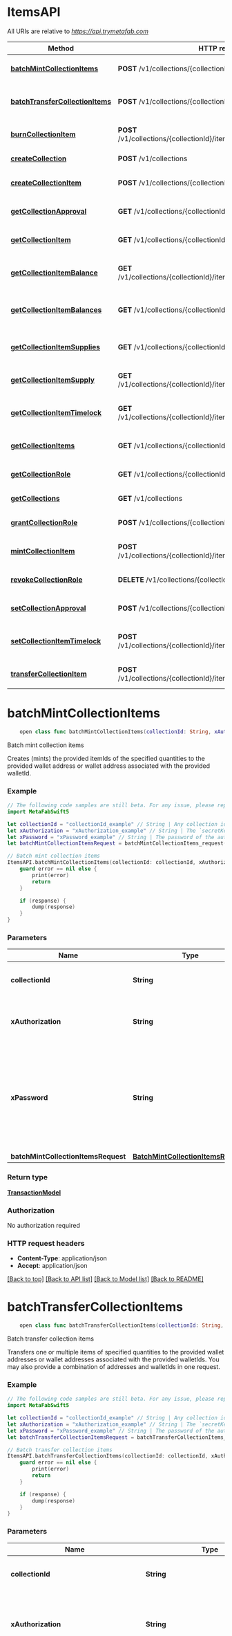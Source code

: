# ItemsAPI

All URIs are relative to *https://api.trymetafab.com*

Method | HTTP request | Description
------------- | ------------- | -------------
[**batchMintCollectionItems**](ItemsAPI.md#batchmintcollectionitems) | **POST** /v1/collections/{collectionId}/batchMints | Batch mint collection items
[**batchTransferCollectionItems**](ItemsAPI.md#batchtransfercollectionitems) | **POST** /v1/collections/{collectionId}/batchTransfers | Batch transfer collection items
[**burnCollectionItem**](ItemsAPI.md#burncollectionitem) | **POST** /v1/collections/{collectionId}/items/{collectionItemId}/burns | Burn collection item
[**createCollection**](ItemsAPI.md#createcollection) | **POST** /v1/collections | Create collection
[**createCollectionItem**](ItemsAPI.md#createcollectionitem) | **POST** /v1/collections/{collectionId}/items | Create collection item
[**getCollectionApproval**](ItemsAPI.md#getcollectionapproval) | **GET** /v1/collections/{collectionId}/approvals | Get collection approval
[**getCollectionItem**](ItemsAPI.md#getcollectionitem) | **GET** /v1/collections/{collectionId}/items/{collectionItemId} | Get collection item
[**getCollectionItemBalance**](ItemsAPI.md#getcollectionitembalance) | **GET** /v1/collections/{collectionId}/items/{collectionItemId}/balances | Get collection item balance
[**getCollectionItemBalances**](ItemsAPI.md#getcollectionitembalances) | **GET** /v1/collections/{collectionId}/balances | Get collection item balances
[**getCollectionItemSupplies**](ItemsAPI.md#getcollectionitemsupplies) | **GET** /v1/collections/{collectionId}/supplies | Get collection item supplies
[**getCollectionItemSupply**](ItemsAPI.md#getcollectionitemsupply) | **GET** /v1/collections/{collectionId}/items/{collectionItemId}/supplies | Get collection item supply
[**getCollectionItemTimelock**](ItemsAPI.md#getcollectionitemtimelock) | **GET** /v1/collections/{collectionId}/items/{collectionItemId}/timelocks | Get collection item timelock
[**getCollectionItems**](ItemsAPI.md#getcollectionitems) | **GET** /v1/collections/{collectionId}/items | Get collection items
[**getCollectionRole**](ItemsAPI.md#getcollectionrole) | **GET** /v1/collections/{collectionId}/roles | Get collection role
[**getCollections**](ItemsAPI.md#getcollections) | **GET** /v1/collections | Get collections
[**grantCollectionRole**](ItemsAPI.md#grantcollectionrole) | **POST** /v1/collections/{collectionId}/roles | Grant collection role
[**mintCollectionItem**](ItemsAPI.md#mintcollectionitem) | **POST** /v1/collections/{collectionId}/items/{collectionItemId}/mints | Mint collection item
[**revokeCollectionRole**](ItemsAPI.md#revokecollectionrole) | **DELETE** /v1/collections/{collectionId}/roles | Revoke collection role
[**setCollectionApproval**](ItemsAPI.md#setcollectionapproval) | **POST** /v1/collections/{collectionId}/approvals | Set collection approval
[**setCollectionItemTimelock**](ItemsAPI.md#setcollectionitemtimelock) | **POST** /v1/collections/{collectionId}/items/{collectionItemId}/timelocks | Set collection item timelock
[**transferCollectionItem**](ItemsAPI.md#transfercollectionitem) | **POST** /v1/collections/{collectionId}/items/{collectionItemId}/transfers | Transfer collection item


# **batchMintCollectionItems**
```swift
    open class func batchMintCollectionItems(collectionId: String, xAuthorization: String, xPassword: String, batchMintCollectionItemsRequest: BatchMintCollectionItemsRequest, completion: @escaping (_ data: TransactionModel?, _ error: Error?) -> Void)
```

Batch mint collection items

Creates (mints) the provided itemIds of the specified quantities to the provided wallet address or wallet address associated with the provided walletId.

### Example
```swift
// The following code samples are still beta. For any issue, please report via http://github.com/OpenAPITools/openapi-generator/issues/new
import MetaFabSwift5

let collectionId = "collectionId_example" // String | Any collection id within the MetaFab ecosystem.
let xAuthorization = "xAuthorization_example" // String | The `secretKey` of the authenticating game.
let xPassword = "xPassword_example" // String | The password of the authenticating game. Required to decrypt and perform blockchain transactions with the game primary wallet.
let batchMintCollectionItemsRequest = batchMintCollectionItems_request(address: "address_example", itemIds: [123], quantities: [123], walletId: "walletId_example") // BatchMintCollectionItemsRequest | 

// Batch mint collection items
ItemsAPI.batchMintCollectionItems(collectionId: collectionId, xAuthorization: xAuthorization, xPassword: xPassword, batchMintCollectionItemsRequest: batchMintCollectionItemsRequest) { (response, error) in
    guard error == nil else {
        print(error)
        return
    }

    if (response) {
        dump(response)
    }
}
```

### Parameters

Name | Type | Description  | Notes
------------- | ------------- | ------------- | -------------
 **collectionId** | **String** | Any collection id within the MetaFab ecosystem. | 
 **xAuthorization** | **String** | The &#x60;secretKey&#x60; of the authenticating game. | 
 **xPassword** | **String** | The password of the authenticating game. Required to decrypt and perform blockchain transactions with the game primary wallet. | 
 **batchMintCollectionItemsRequest** | [**BatchMintCollectionItemsRequest**](BatchMintCollectionItemsRequest.md) |  | 

### Return type

[**TransactionModel**](TransactionModel.md)

### Authorization

No authorization required

### HTTP request headers

 - **Content-Type**: application/json
 - **Accept**: application/json

[[Back to top]](#) [[Back to API list]](../README.md#documentation-for-api-endpoints) [[Back to Model list]](../README.md#documentation-for-models) [[Back to README]](../README.md)

# **batchTransferCollectionItems**
```swift
    open class func batchTransferCollectionItems(collectionId: String, xAuthorization: String, xPassword: String, batchTransferCollectionItemsRequest: BatchTransferCollectionItemsRequest, completion: @escaping (_ data: TransactionModel?, _ error: Error?) -> Void)
```

Batch transfer collection items

Transfers one or multiple items of specified quantities to the provided wallet addresses or wallet addresses associated with the provided walletIds. You may also provide a combination of addresses and walletIds in one request.

### Example
```swift
// The following code samples are still beta. For any issue, please report via http://github.com/OpenAPITools/openapi-generator/issues/new
import MetaFabSwift5

let collectionId = "collectionId_example" // String | Any collection id within the MetaFab ecosystem.
let xAuthorization = "xAuthorization_example" // String | The `secretKey` of a specific game or the `accessToken` of a specific player.
let xPassword = "xPassword_example" // String | The password of the authenticating game or player. Required to decrypt and perform blockchain transactions with the game or player primary wallet.
let batchTransferCollectionItemsRequest = batchTransferCollectionItems_request(addresses: ["addresses_example"], walletIds: ["walletIds_example"], itemIds: [123], quantities: [123]) // BatchTransferCollectionItemsRequest | 

// Batch transfer collection items
ItemsAPI.batchTransferCollectionItems(collectionId: collectionId, xAuthorization: xAuthorization, xPassword: xPassword, batchTransferCollectionItemsRequest: batchTransferCollectionItemsRequest) { (response, error) in
    guard error == nil else {
        print(error)
        return
    }

    if (response) {
        dump(response)
    }
}
```

### Parameters

Name | Type | Description  | Notes
------------- | ------------- | ------------- | -------------
 **collectionId** | **String** | Any collection id within the MetaFab ecosystem. | 
 **xAuthorization** | **String** | The &#x60;secretKey&#x60; of a specific game or the &#x60;accessToken&#x60; of a specific player. | 
 **xPassword** | **String** | The password of the authenticating game or player. Required to decrypt and perform blockchain transactions with the game or player primary wallet. | 
 **batchTransferCollectionItemsRequest** | [**BatchTransferCollectionItemsRequest**](BatchTransferCollectionItemsRequest.md) |  | 

### Return type

[**TransactionModel**](TransactionModel.md)

### Authorization

No authorization required

### HTTP request headers

 - **Content-Type**: application/json
 - **Accept**: application/json

[[Back to top]](#) [[Back to API list]](../README.md#documentation-for-api-endpoints) [[Back to Model list]](../README.md#documentation-for-models) [[Back to README]](../README.md)

# **burnCollectionItem**
```swift
    open class func burnCollectionItem(collectionId: String, collectionItemId: Double, xAuthorization: String, xPassword: String, burnCollectionItemRequest: BurnCollectionItemRequest, completion: @escaping (_ data: TransactionModel?, _ error: Error?) -> Void)
```

Burn collection item

Removes (burns) the provided quantity of the collectionItemId from the authenticating game or players wallet. The quantity is permanently removed from the circulating supply of the item.

### Example
```swift
// The following code samples are still beta. For any issue, please report via http://github.com/OpenAPITools/openapi-generator/issues/new
import MetaFabSwift5

let collectionId = "collectionId_example" // String | Any collection id within the MetaFab ecosystem.
let collectionItemId = 987 // Double | Any item id for the collection. Zero, or a positive integer.
let xAuthorization = "xAuthorization_example" // String | The `secretKey` of a specific game or the `accessToken` of a specific player.
let xPassword = "xPassword_example" // String | The password of the authenticating game or player. Required to decrypt and perform blockchain transactions with the game or player primary wallet.
let burnCollectionItemRequest = burnCollectionItem_request(quantity: 123) // BurnCollectionItemRequest | 

// Burn collection item
ItemsAPI.burnCollectionItem(collectionId: collectionId, collectionItemId: collectionItemId, xAuthorization: xAuthorization, xPassword: xPassword, burnCollectionItemRequest: burnCollectionItemRequest) { (response, error) in
    guard error == nil else {
        print(error)
        return
    }

    if (response) {
        dump(response)
    }
}
```

### Parameters

Name | Type | Description  | Notes
------------- | ------------- | ------------- | -------------
 **collectionId** | **String** | Any collection id within the MetaFab ecosystem. | 
 **collectionItemId** | **Double** | Any item id for the collection. Zero, or a positive integer. | 
 **xAuthorization** | **String** | The &#x60;secretKey&#x60; of a specific game or the &#x60;accessToken&#x60; of a specific player. | 
 **xPassword** | **String** | The password of the authenticating game or player. Required to decrypt and perform blockchain transactions with the game or player primary wallet. | 
 **burnCollectionItemRequest** | [**BurnCollectionItemRequest**](BurnCollectionItemRequest.md) |  | 

### Return type

[**TransactionModel**](TransactionModel.md)

### Authorization

No authorization required

### HTTP request headers

 - **Content-Type**: application/json
 - **Accept**: application/json

[[Back to top]](#) [[Back to API list]](../README.md#documentation-for-api-endpoints) [[Back to Model list]](../README.md#documentation-for-models) [[Back to README]](../README.md)

# **createCollection**
```swift
    open class func createCollection(xAuthorization: String, xPassword: String, createCollectionRequest: CreateCollectionRequest, completion: @escaping (_ data: CreateCollection200Response?, _ error: Error?) -> Void)
```

Create collection

Creates a new game item collection and deploys an extended functionality ERC1155 contract on behalf of the authenticating game's primary wallet. The deployed ERC1155 contract is preconfigured to fully support creating unique item types, item transfer timelocks, custom metadata per item, gasless transactions from player managed wallets, and much more.

### Example
```swift
// The following code samples are still beta. For any issue, please report via http://github.com/OpenAPITools/openapi-generator/issues/new
import MetaFabSwift5

let xAuthorization = "xAuthorization_example" // String | The `secretKey` of the authenticating game.
let xPassword = "xPassword_example" // String | The password of the authenticating game. Required to decrypt and perform blockchain transactions with the game primary wallet.
let createCollectionRequest = createCollection_request(chain: "chain_example") // CreateCollectionRequest | 

// Create collection
ItemsAPI.createCollection(xAuthorization: xAuthorization, xPassword: xPassword, createCollectionRequest: createCollectionRequest) { (response, error) in
    guard error == nil else {
        print(error)
        return
    }

    if (response) {
        dump(response)
    }
}
```

### Parameters

Name | Type | Description  | Notes
------------- | ------------- | ------------- | -------------
 **xAuthorization** | **String** | The &#x60;secretKey&#x60; of the authenticating game. | 
 **xPassword** | **String** | The password of the authenticating game. Required to decrypt and perform blockchain transactions with the game primary wallet. | 
 **createCollectionRequest** | [**CreateCollectionRequest**](CreateCollectionRequest.md) |  | 

### Return type

[**CreateCollection200Response**](CreateCollection200Response.md)

### Authorization

No authorization required

### HTTP request headers

 - **Content-Type**: application/json
 - **Accept**: application/json

[[Back to top]](#) [[Back to API list]](../README.md#documentation-for-api-endpoints) [[Back to Model list]](../README.md#documentation-for-models) [[Back to README]](../README.md)

# **createCollectionItem**
```swift
    open class func createCollectionItem(collectionId: String, xAuthorization: String, xPassword: String, createCollectionItemRequest: CreateCollectionItemRequest, completion: @escaping (_ data: TransactionModel?, _ error: Error?) -> Void)
```

Create collection item

Creates a new item type. Item type creation associates all of the relevant item data to a specific itemId. Such as item name, image, description, attributes, any arbitrary data such as 2D or 3D model resolver URLs, and more. It is recommended, but not required, that you create a new item type through this endpoint before minting any quantity of the related itemId.  Any itemId provided will have its existing item type overriden if it already exists.  Item type data is uploaded to, and resolved through IPFS for decentralized persistence.

### Example
```swift
// The following code samples are still beta. For any issue, please report via http://github.com/OpenAPITools/openapi-generator/issues/new
import MetaFabSwift5

let collectionId = "collectionId_example" // String | Any collection id within the MetaFab ecosystem.
let xAuthorization = "xAuthorization_example" // String | The `secretKey` of the authenticating game.
let xPassword = "xPassword_example" // String | The password of the authenticating game. Required to decrypt and perform blockchain transactions with the game primary wallet.
let createCollectionItemRequest = createCollectionItem_request(id: 123, name: "name_example", description: "description_example", imageBase64: 123, imageUrl: "imageUrl_example", externalUrl: "externalUrl_example", attributes: [createCollectionItem_request_attributes_inner(traitType: "traitType_example", value: "TODO")], data: "TODO") // CreateCollectionItemRequest | 

// Create collection item
ItemsAPI.createCollectionItem(collectionId: collectionId, xAuthorization: xAuthorization, xPassword: xPassword, createCollectionItemRequest: createCollectionItemRequest) { (response, error) in
    guard error == nil else {
        print(error)
        return
    }

    if (response) {
        dump(response)
    }
}
```

### Parameters

Name | Type | Description  | Notes
------------- | ------------- | ------------- | -------------
 **collectionId** | **String** | Any collection id within the MetaFab ecosystem. | 
 **xAuthorization** | **String** | The &#x60;secretKey&#x60; of the authenticating game. | 
 **xPassword** | **String** | The password of the authenticating game. Required to decrypt and perform blockchain transactions with the game primary wallet. | 
 **createCollectionItemRequest** | [**CreateCollectionItemRequest**](CreateCollectionItemRequest.md) |  | 

### Return type

[**TransactionModel**](TransactionModel.md)

### Authorization

No authorization required

### HTTP request headers

 - **Content-Type**: application/json
 - **Accept**: application/json

[[Back to top]](#) [[Back to API list]](../README.md#documentation-for-api-endpoints) [[Back to Model list]](../README.md#documentation-for-models) [[Back to README]](../README.md)

# **getCollectionApproval**
```swift
    open class func getCollectionApproval(collectionId: String, operatorAddress: String, address: String? = nil, walletId: String? = nil, completion: @escaping (_ data: Bool?, _ error: Error?) -> Void)
```

Get collection approval

Returns a boolean (true/false) representing if the provided operatorAddress has approval to transfer and burn items from the current collection owned by the address or address associated with the provided walletId.

### Example
```swift
// The following code samples are still beta. For any issue, please report via http://github.com/OpenAPITools/openapi-generator/issues/new
import MetaFabSwift5

let collectionId = "collectionId_example" // String | Any collection id within the MetaFab ecosystem.
let operatorAddress = "operatorAddress_example" // String | A valid EVM based address. For example, `0x39cb70F972E0EE920088AeF97Dbe5c6251a9c25D`.
let address = "address_example" // String | A valid EVM based address. For example, `0x39cb70F972E0EE920088AeF97Dbe5c6251a9c25D`. (optional)
let walletId = "walletId_example" // String | Any wallet id within the MetaFab ecosystem. (optional)

// Get collection approval
ItemsAPI.getCollectionApproval(collectionId: collectionId, operatorAddress: operatorAddress, address: address, walletId: walletId) { (response, error) in
    guard error == nil else {
        print(error)
        return
    }

    if (response) {
        dump(response)
    }
}
```

### Parameters

Name | Type | Description  | Notes
------------- | ------------- | ------------- | -------------
 **collectionId** | **String** | Any collection id within the MetaFab ecosystem. | 
 **operatorAddress** | **String** | A valid EVM based address. For example, &#x60;0x39cb70F972E0EE920088AeF97Dbe5c6251a9c25D&#x60;. | 
 **address** | **String** | A valid EVM based address. For example, &#x60;0x39cb70F972E0EE920088AeF97Dbe5c6251a9c25D&#x60;. | [optional] 
 **walletId** | **String** | Any wallet id within the MetaFab ecosystem. | [optional] 

### Return type

**Bool**

### Authorization

No authorization required

### HTTP request headers

 - **Content-Type**: Not defined
 - **Accept**: application/json

[[Back to top]](#) [[Back to API list]](../README.md#documentation-for-api-endpoints) [[Back to Model list]](../README.md#documentation-for-models) [[Back to README]](../README.md)

# **getCollectionItem**
```swift
    open class func getCollectionItem(collectionId: String, collectionItemId: Double, completion: @escaping (_ data: [AnyCodable]?, _ error: Error?) -> Void)
```

Get collection item

Returns a metadata object for the provided collectionItemId.

### Example
```swift
// The following code samples are still beta. For any issue, please report via http://github.com/OpenAPITools/openapi-generator/issues/new
import MetaFabSwift5

let collectionId = "collectionId_example" // String | Any collection id within the MetaFab ecosystem.
let collectionItemId = 987 // Double | Any item id for the collection. Zero, or a positive integer.

// Get collection item
ItemsAPI.getCollectionItem(collectionId: collectionId, collectionItemId: collectionItemId) { (response, error) in
    guard error == nil else {
        print(error)
        return
    }

    if (response) {
        dump(response)
    }
}
```

### Parameters

Name | Type | Description  | Notes
------------- | ------------- | ------------- | -------------
 **collectionId** | **String** | Any collection id within the MetaFab ecosystem. | 
 **collectionItemId** | **Double** | Any item id for the collection. Zero, or a positive integer. | 

### Return type

[**[AnyCodable]**](AnyCodable.md)

### Authorization

No authorization required

### HTTP request headers

 - **Content-Type**: Not defined
 - **Accept**: application/json

[[Back to top]](#) [[Back to API list]](../README.md#documentation-for-api-endpoints) [[Back to Model list]](../README.md#documentation-for-models) [[Back to README]](../README.md)

# **getCollectionItemBalance**
```swift
    open class func getCollectionItemBalance(collectionId: String, collectionItemId: Double, address: String? = nil, walletId: String? = nil, completion: @escaping (_ data: Double?, _ error: Error?) -> Void)
```

Get collection item balance

Returns the current collection item balance of the provided collectionItemId for the provided wallet address or the wallet address associated with the provided walletId.

### Example
```swift
// The following code samples are still beta. For any issue, please report via http://github.com/OpenAPITools/openapi-generator/issues/new
import MetaFabSwift5

let collectionId = "collectionId_example" // String | Any collection id within the MetaFab ecosystem.
let collectionItemId = 987 // Double | Any item id for the collection. Zero, or a positive integer.
let address = "address_example" // String | A valid EVM based address. For example, `0x39cb70F972E0EE920088AeF97Dbe5c6251a9c25D`. (optional)
let walletId = "walletId_example" // String | Any wallet id within the MetaFab ecosystem. (optional)

// Get collection item balance
ItemsAPI.getCollectionItemBalance(collectionId: collectionId, collectionItemId: collectionItemId, address: address, walletId: walletId) { (response, error) in
    guard error == nil else {
        print(error)
        return
    }

    if (response) {
        dump(response)
    }
}
```

### Parameters

Name | Type | Description  | Notes
------------- | ------------- | ------------- | -------------
 **collectionId** | **String** | Any collection id within the MetaFab ecosystem. | 
 **collectionItemId** | **Double** | Any item id for the collection. Zero, or a positive integer. | 
 **address** | **String** | A valid EVM based address. For example, &#x60;0x39cb70F972E0EE920088AeF97Dbe5c6251a9c25D&#x60;. | [optional] 
 **walletId** | **String** | Any wallet id within the MetaFab ecosystem. | [optional] 

### Return type

**Double**

### Authorization

No authorization required

### HTTP request headers

 - **Content-Type**: Not defined
 - **Accept**: application/json

[[Back to top]](#) [[Back to API list]](../README.md#documentation-for-api-endpoints) [[Back to Model list]](../README.md#documentation-for-models) [[Back to README]](../README.md)

# **getCollectionItemBalances**
```swift
    open class func getCollectionItemBalances(collectionId: String, address: String? = nil, walletId: String? = nil, completion: @escaping (_ data: [String: Double]?, _ error: Error?) -> Void)
```

Get collection item balances

Returns the current collection item balances of all collection items for the provided wallet address or the wallet address associated with the provided walletId.

### Example
```swift
// The following code samples are still beta. For any issue, please report via http://github.com/OpenAPITools/openapi-generator/issues/new
import MetaFabSwift5

let collectionId = "collectionId_example" // String | Any collection id within the MetaFab ecosystem.
let address = "address_example" // String | A valid EVM based address. For example, `0x39cb70F972E0EE920088AeF97Dbe5c6251a9c25D`. (optional)
let walletId = "walletId_example" // String | Any wallet id within the MetaFab ecosystem. (optional)

// Get collection item balances
ItemsAPI.getCollectionItemBalances(collectionId: collectionId, address: address, walletId: walletId) { (response, error) in
    guard error == nil else {
        print(error)
        return
    }

    if (response) {
        dump(response)
    }
}
```

### Parameters

Name | Type | Description  | Notes
------------- | ------------- | ------------- | -------------
 **collectionId** | **String** | Any collection id within the MetaFab ecosystem. | 
 **address** | **String** | A valid EVM based address. For example, &#x60;0x39cb70F972E0EE920088AeF97Dbe5c6251a9c25D&#x60;. | [optional] 
 **walletId** | **String** | Any wallet id within the MetaFab ecosystem. | [optional] 

### Return type

**[String: Double]**

### Authorization

No authorization required

### HTTP request headers

 - **Content-Type**: Not defined
 - **Accept**: application/json

[[Back to top]](#) [[Back to API list]](../README.md#documentation-for-api-endpoints) [[Back to Model list]](../README.md#documentation-for-models) [[Back to README]](../README.md)

# **getCollectionItemSupplies**
```swift
    open class func getCollectionItemSupplies(collectionId: String, completion: @escaping (_ data: [String: Double]?, _ error: Error?) -> Void)
```

Get collection item supplies

Returns the currency circulating supply of all collection items.

### Example
```swift
// The following code samples are still beta. For any issue, please report via http://github.com/OpenAPITools/openapi-generator/issues/new
import MetaFabSwift5

let collectionId = "collectionId_example" // String | Any collection id within the MetaFab ecosystem.

// Get collection item supplies
ItemsAPI.getCollectionItemSupplies(collectionId: collectionId) { (response, error) in
    guard error == nil else {
        print(error)
        return
    }

    if (response) {
        dump(response)
    }
}
```

### Parameters

Name | Type | Description  | Notes
------------- | ------------- | ------------- | -------------
 **collectionId** | **String** | Any collection id within the MetaFab ecosystem. | 

### Return type

**[String: Double]**

### Authorization

No authorization required

### HTTP request headers

 - **Content-Type**: Not defined
 - **Accept**: application/json

[[Back to top]](#) [[Back to API list]](../README.md#documentation-for-api-endpoints) [[Back to Model list]](../README.md#documentation-for-models) [[Back to README]](../README.md)

# **getCollectionItemSupply**
```swift
    open class func getCollectionItemSupply(collectionId: String, collectionItemId: Double, address: String? = nil, walletId: String? = nil, completion: @escaping (_ data: Double?, _ error: Error?) -> Void)
```

Get collection item supply

Returns the current circulating supply of the provided collectionItemId.

### Example
```swift
// The following code samples are still beta. For any issue, please report via http://github.com/OpenAPITools/openapi-generator/issues/new
import MetaFabSwift5

let collectionId = "collectionId_example" // String | Any collection id within the MetaFab ecosystem.
let collectionItemId = 987 // Double | Any item id for the collection. Zero, or a positive integer.
let address = "address_example" // String | A valid EVM based address. For example, `0x39cb70F972E0EE920088AeF97Dbe5c6251a9c25D`. (optional)
let walletId = "walletId_example" // String | Any wallet id within the MetaFab ecosystem. (optional)

// Get collection item supply
ItemsAPI.getCollectionItemSupply(collectionId: collectionId, collectionItemId: collectionItemId, address: address, walletId: walletId) { (response, error) in
    guard error == nil else {
        print(error)
        return
    }

    if (response) {
        dump(response)
    }
}
```

### Parameters

Name | Type | Description  | Notes
------------- | ------------- | ------------- | -------------
 **collectionId** | **String** | Any collection id within the MetaFab ecosystem. | 
 **collectionItemId** | **Double** | Any item id for the collection. Zero, or a positive integer. | 
 **address** | **String** | A valid EVM based address. For example, &#x60;0x39cb70F972E0EE920088AeF97Dbe5c6251a9c25D&#x60;. | [optional] 
 **walletId** | **String** | Any wallet id within the MetaFab ecosystem. | [optional] 

### Return type

**Double**

### Authorization

No authorization required

### HTTP request headers

 - **Content-Type**: Not defined
 - **Accept**: application/json

[[Back to top]](#) [[Back to API list]](../README.md#documentation-for-api-endpoints) [[Back to Model list]](../README.md#documentation-for-models) [[Back to README]](../README.md)

# **getCollectionItemTimelock**
```swift
    open class func getCollectionItemTimelock(collectionId: String, collectionItemId: Double, completion: @escaping (_ data: Double?, _ error: Error?) -> Void)
```

Get collection item timelock

Returns a timestamp (in seconds) for when the provided collectionItemId's transfer timelock expires. A value of 0 means the provided collectionItemId does not have a timelock set. Timelocks prevent items of a specific collectionItemId from being transferred until the set timelock timestamp has been surpassed.

### Example
```swift
// The following code samples are still beta. For any issue, please report via http://github.com/OpenAPITools/openapi-generator/issues/new
import MetaFabSwift5

let collectionId = "collectionId_example" // String | Any collection id within the MetaFab ecosystem.
let collectionItemId = 987 // Double | Any item id for the collection. Zero, or a positive integer.

// Get collection item timelock
ItemsAPI.getCollectionItemTimelock(collectionId: collectionId, collectionItemId: collectionItemId) { (response, error) in
    guard error == nil else {
        print(error)
        return
    }

    if (response) {
        dump(response)
    }
}
```

### Parameters

Name | Type | Description  | Notes
------------- | ------------- | ------------- | -------------
 **collectionId** | **String** | Any collection id within the MetaFab ecosystem. | 
 **collectionItemId** | **Double** | Any item id for the collection. Zero, or a positive integer. | 

### Return type

**Double**

### Authorization

No authorization required

### HTTP request headers

 - **Content-Type**: Not defined
 - **Accept**: application/json

[[Back to top]](#) [[Back to API list]](../README.md#documentation-for-api-endpoints) [[Back to Model list]](../README.md#documentation-for-models) [[Back to README]](../README.md)

# **getCollectionItems**
```swift
    open class func getCollectionItems(collectionId: String, completion: @escaping (_ data: [AnyCodable]?, _ error: Error?) -> Void)
```

Get collection items

Returns all collection items as an array of metadata objects.  Please note that ONLY items that have had at least 1 quantity minted will be returned. If you've created an item that has not been minted yet, it will not be returned in the array response.

### Example
```swift
// The following code samples are still beta. For any issue, please report via http://github.com/OpenAPITools/openapi-generator/issues/new
import MetaFabSwift5

let collectionId = "collectionId_example" // String | Any collection id within the MetaFab ecosystem.

// Get collection items
ItemsAPI.getCollectionItems(collectionId: collectionId) { (response, error) in
    guard error == nil else {
        print(error)
        return
    }

    if (response) {
        dump(response)
    }
}
```

### Parameters

Name | Type | Description  | Notes
------------- | ------------- | ------------- | -------------
 **collectionId** | **String** | Any collection id within the MetaFab ecosystem. | 

### Return type

[**[AnyCodable]**](AnyCodable.md)

### Authorization

No authorization required

### HTTP request headers

 - **Content-Type**: Not defined
 - **Accept**: application/json

[[Back to top]](#) [[Back to API list]](../README.md#documentation-for-api-endpoints) [[Back to Model list]](../README.md#documentation-for-models) [[Back to README]](../README.md)

# **getCollectionRole**
```swift
    open class func getCollectionRole(collectionId: String, role: String, address: String? = nil, walletId: String? = nil, completion: @escaping (_ data: Bool?, _ error: Error?) -> Void)
```

Get collection role

Returns a boolean (true/false) representing if the provided role for this collection has been granted to the provided address or address associated with the provided walletId.

### Example
```swift
// The following code samples are still beta. For any issue, please report via http://github.com/OpenAPITools/openapi-generator/issues/new
import MetaFabSwift5

let collectionId = "collectionId_example" // String | Any collection id within the MetaFab ecosystem.
let role = "role_example" // String | A valid MetaFab role or bytes string representing a role, such as `0xc9eb32e43bf5ecbceacf00b32281dfc5d6d700a0db676ea26ccf938a385ac3b7`
let address = "address_example" // String | A valid EVM based address. For example, `0x39cb70F972E0EE920088AeF97Dbe5c6251a9c25D`. (optional)
let walletId = "walletId_example" // String | Any wallet id within the MetaFab ecosystem. (optional)

// Get collection role
ItemsAPI.getCollectionRole(collectionId: collectionId, role: role, address: address, walletId: walletId) { (response, error) in
    guard error == nil else {
        print(error)
        return
    }

    if (response) {
        dump(response)
    }
}
```

### Parameters

Name | Type | Description  | Notes
------------- | ------------- | ------------- | -------------
 **collectionId** | **String** | Any collection id within the MetaFab ecosystem. | 
 **role** | **String** | A valid MetaFab role or bytes string representing a role, such as &#x60;0xc9eb32e43bf5ecbceacf00b32281dfc5d6d700a0db676ea26ccf938a385ac3b7&#x60; | 
 **address** | **String** | A valid EVM based address. For example, &#x60;0x39cb70F972E0EE920088AeF97Dbe5c6251a9c25D&#x60;. | [optional] 
 **walletId** | **String** | Any wallet id within the MetaFab ecosystem. | [optional] 

### Return type

**Bool**

### Authorization

No authorization required

### HTTP request headers

 - **Content-Type**: Not defined
 - **Accept**: application/json

[[Back to top]](#) [[Back to API list]](../README.md#documentation-for-api-endpoints) [[Back to Model list]](../README.md#documentation-for-models) [[Back to README]](../README.md)

# **getCollections**
```swift
    open class func getCollections(xGameKey: String, completion: @escaping (_ data: [GetCollections200ResponseInner]?, _ error: Error?) -> Void)
```

Get collections

Returns an array of active item collections for the game associated with the provided `X-Game-Key`.

### Example
```swift
// The following code samples are still beta. For any issue, please report via http://github.com/OpenAPITools/openapi-generator/issues/new
import MetaFabSwift5

let xGameKey = "xGameKey_example" // String | The `publishedKey` of a specific game. This can be shared or included in game clients, websites, etc.

// Get collections
ItemsAPI.getCollections(xGameKey: xGameKey) { (response, error) in
    guard error == nil else {
        print(error)
        return
    }

    if (response) {
        dump(response)
    }
}
```

### Parameters

Name | Type | Description  | Notes
------------- | ------------- | ------------- | -------------
 **xGameKey** | **String** | The &#x60;publishedKey&#x60; of a specific game. This can be shared or included in game clients, websites, etc. | 

### Return type

[**[GetCollections200ResponseInner]**](GetCollections200ResponseInner.md)

### Authorization

No authorization required

### HTTP request headers

 - **Content-Type**: Not defined
 - **Accept**: application/json

[[Back to top]](#) [[Back to API list]](../README.md#documentation-for-api-endpoints) [[Back to Model list]](../README.md#documentation-for-models) [[Back to README]](../README.md)

# **grantCollectionRole**
```swift
    open class func grantCollectionRole(collectionId: String, xAuthorization: String, xPassword: String, grantCollectionRoleRequest: GrantCollectionRoleRequest, completion: @escaping (_ data: TransactionModel?, _ error: Error?) -> Void)
```

Grant collection role

Grants the provided role for the collection to the provided address or address associated with the provided walletId. Granted roles give different types of authority on behalf of the collection for specific players, addresses, or contracts to perform different types of permissioned collection operations.

### Example
```swift
// The following code samples are still beta. For any issue, please report via http://github.com/OpenAPITools/openapi-generator/issues/new
import MetaFabSwift5

let collectionId = "collectionId_example" // String | Any collection id within the MetaFab ecosystem.
let xAuthorization = "xAuthorization_example" // String | The `secretKey` of a specific game or the `accessToken` of a specific player.
let xPassword = "xPassword_example" // String | The password of the authenticating game or player. Required to decrypt and perform blockchain transactions with the game or player primary wallet.
let grantCollectionRoleRequest = grantCollectionRole_request(role: "role_example", address: "address_example", walletId: ["walletId_example"]) // GrantCollectionRoleRequest | 

// Grant collection role
ItemsAPI.grantCollectionRole(collectionId: collectionId, xAuthorization: xAuthorization, xPassword: xPassword, grantCollectionRoleRequest: grantCollectionRoleRequest) { (response, error) in
    guard error == nil else {
        print(error)
        return
    }

    if (response) {
        dump(response)
    }
}
```

### Parameters

Name | Type | Description  | Notes
------------- | ------------- | ------------- | -------------
 **collectionId** | **String** | Any collection id within the MetaFab ecosystem. | 
 **xAuthorization** | **String** | The &#x60;secretKey&#x60; of a specific game or the &#x60;accessToken&#x60; of a specific player. | 
 **xPassword** | **String** | The password of the authenticating game or player. Required to decrypt and perform blockchain transactions with the game or player primary wallet. | 
 **grantCollectionRoleRequest** | [**GrantCollectionRoleRequest**](GrantCollectionRoleRequest.md) |  | 

### Return type

[**TransactionModel**](TransactionModel.md)

### Authorization

No authorization required

### HTTP request headers

 - **Content-Type**: application/json
 - **Accept**: application/json

[[Back to top]](#) [[Back to API list]](../README.md#documentation-for-api-endpoints) [[Back to Model list]](../README.md#documentation-for-models) [[Back to README]](../README.md)

# **mintCollectionItem**
```swift
    open class func mintCollectionItem(collectionId: String, collectionItemId: Double, xAuthorization: String, xPassword: String, mintCollectionItemRequest: MintCollectionItemRequest, completion: @escaping (_ data: TransactionModel?, _ error: Error?) -> Void)
```

Mint collection item

Creates (mints) the specified quantity of the provided collectionItemId to the provided wallet address or wallet address associated with the provided walletId.

### Example
```swift
// The following code samples are still beta. For any issue, please report via http://github.com/OpenAPITools/openapi-generator/issues/new
import MetaFabSwift5

let collectionId = "collectionId_example" // String | Any collection id within the MetaFab ecosystem.
let collectionItemId = 987 // Double | Any item id for the collection. Zero, or a positive integer.
let xAuthorization = "xAuthorization_example" // String | The `secretKey` of the authenticating game.
let xPassword = "xPassword_example" // String | The password of the authenticating game. Required to decrypt and perform blockchain transactions with the game primary wallet.
let mintCollectionItemRequest = mintCollectionItem_request(address: "address_example", quantity: 123, walletId: "walletId_example") // MintCollectionItemRequest | 

// Mint collection item
ItemsAPI.mintCollectionItem(collectionId: collectionId, collectionItemId: collectionItemId, xAuthorization: xAuthorization, xPassword: xPassword, mintCollectionItemRequest: mintCollectionItemRequest) { (response, error) in
    guard error == nil else {
        print(error)
        return
    }

    if (response) {
        dump(response)
    }
}
```

### Parameters

Name | Type | Description  | Notes
------------- | ------------- | ------------- | -------------
 **collectionId** | **String** | Any collection id within the MetaFab ecosystem. | 
 **collectionItemId** | **Double** | Any item id for the collection. Zero, or a positive integer. | 
 **xAuthorization** | **String** | The &#x60;secretKey&#x60; of the authenticating game. | 
 **xPassword** | **String** | The password of the authenticating game. Required to decrypt and perform blockchain transactions with the game primary wallet. | 
 **mintCollectionItemRequest** | [**MintCollectionItemRequest**](MintCollectionItemRequest.md) |  | 

### Return type

[**TransactionModel**](TransactionModel.md)

### Authorization

No authorization required

### HTTP request headers

 - **Content-Type**: application/json
 - **Accept**: application/json

[[Back to top]](#) [[Back to API list]](../README.md#documentation-for-api-endpoints) [[Back to Model list]](../README.md#documentation-for-models) [[Back to README]](../README.md)

# **revokeCollectionRole**
```swift
    open class func revokeCollectionRole(collectionId: String, xAuthorization: String, xPassword: String, revokeCollectionRoleRequest: RevokeCollectionRoleRequest, completion: @escaping (_ data: TransactionModel?, _ error: Error?) -> Void)
```

Revoke collection role

Revokes the provided role for the collection to the provided address or address associated with the provided walletId.

### Example
```swift
// The following code samples are still beta. For any issue, please report via http://github.com/OpenAPITools/openapi-generator/issues/new
import MetaFabSwift5

let collectionId = "collectionId_example" // String | Any collection id within the MetaFab ecosystem.
let xAuthorization = "xAuthorization_example" // String | The `secretKey` of a specific game or the `accessToken` of a specific player.
let xPassword = "xPassword_example" // String | The password of the authenticating game or player. Required to decrypt and perform blockchain transactions with the game or player primary wallet.
let revokeCollectionRoleRequest = revokeCollectionRole_request(role: "role_example", address: "address_example", walletId: ["walletId_example"]) // RevokeCollectionRoleRequest | 

// Revoke collection role
ItemsAPI.revokeCollectionRole(collectionId: collectionId, xAuthorization: xAuthorization, xPassword: xPassword, revokeCollectionRoleRequest: revokeCollectionRoleRequest) { (response, error) in
    guard error == nil else {
        print(error)
        return
    }

    if (response) {
        dump(response)
    }
}
```

### Parameters

Name | Type | Description  | Notes
------------- | ------------- | ------------- | -------------
 **collectionId** | **String** | Any collection id within the MetaFab ecosystem. | 
 **xAuthorization** | **String** | The &#x60;secretKey&#x60; of a specific game or the &#x60;accessToken&#x60; of a specific player. | 
 **xPassword** | **String** | The password of the authenticating game or player. Required to decrypt and perform blockchain transactions with the game or player primary wallet. | 
 **revokeCollectionRoleRequest** | [**RevokeCollectionRoleRequest**](RevokeCollectionRoleRequest.md) |  | 

### Return type

[**TransactionModel**](TransactionModel.md)

### Authorization

No authorization required

### HTTP request headers

 - **Content-Type**: application/json
 - **Accept**: application/json

[[Back to top]](#) [[Back to API list]](../README.md#documentation-for-api-endpoints) [[Back to Model list]](../README.md#documentation-for-models) [[Back to README]](../README.md)

# **setCollectionApproval**
```swift
    open class func setCollectionApproval(collectionId: String, xAuthorization: String, xPassword: String, setCollectionApprovalRequest: SetCollectionApprovalRequest, completion: @escaping (_ data: TransactionModel?, _ error: Error?) -> Void)
```

Set collection approval

Sets approval for the provided address or wallet address associated with the provided walletId to operate on behalf of the authenticating game or player's owned items for this collection. Setting an approved value of `true` allows the provided address or address associated with the provided walletId to transfer and burn items from this collection on behalf of the authenticated game or player's wallet address.

### Example
```swift
// The following code samples are still beta. For any issue, please report via http://github.com/OpenAPITools/openapi-generator/issues/new
import MetaFabSwift5

let collectionId = "collectionId_example" // String | Any collection id within the MetaFab ecosystem.
let xAuthorization = "xAuthorization_example" // String | The `secretKey` of a specific game or the `accessToken` of a specific player.
let xPassword = "xPassword_example" // String | The password of the authenticating game or player. Required to decrypt and perform blockchain transactions with the game or player primary wallet.
let setCollectionApprovalRequest = setCollectionApproval_request(approved: false, address: "address_example", walletId: ["walletId_example"]) // SetCollectionApprovalRequest | 

// Set collection approval
ItemsAPI.setCollectionApproval(collectionId: collectionId, xAuthorization: xAuthorization, xPassword: xPassword, setCollectionApprovalRequest: setCollectionApprovalRequest) { (response, error) in
    guard error == nil else {
        print(error)
        return
    }

    if (response) {
        dump(response)
    }
}
```

### Parameters

Name | Type | Description  | Notes
------------- | ------------- | ------------- | -------------
 **collectionId** | **String** | Any collection id within the MetaFab ecosystem. | 
 **xAuthorization** | **String** | The &#x60;secretKey&#x60; of a specific game or the &#x60;accessToken&#x60; of a specific player. | 
 **xPassword** | **String** | The password of the authenticating game or player. Required to decrypt and perform blockchain transactions with the game or player primary wallet. | 
 **setCollectionApprovalRequest** | [**SetCollectionApprovalRequest**](SetCollectionApprovalRequest.md) |  | 

### Return type

[**TransactionModel**](TransactionModel.md)

### Authorization

No authorization required

### HTTP request headers

 - **Content-Type**: application/json
 - **Accept**: application/json

[[Back to top]](#) [[Back to API list]](../README.md#documentation-for-api-endpoints) [[Back to Model list]](../README.md#documentation-for-models) [[Back to README]](../README.md)

# **setCollectionItemTimelock**
```swift
    open class func setCollectionItemTimelock(collectionId: String, collectionItemId: Double, xAuthorization: String, xPassword: String, setCollectionItemTimelockRequest: SetCollectionItemTimelockRequest, completion: @escaping (_ data: TransactionModel?, _ error: Error?) -> Void)
```

Set collection item timelock

Sets the item timelock for the provided collection itemId. The timelock is a unix timestamp (in seconds) that defines a period in time of when an item may be transferred by players. Until the timelock timestamp has passed, the itemId for the given timelock may not be transferred, sold, traded, etc. A timelock of 0 (default) means that there is no timelock set on the itemId and it can be freely transferred, traded, etc.

### Example
```swift
// The following code samples are still beta. For any issue, please report via http://github.com/OpenAPITools/openapi-generator/issues/new
import MetaFabSwift5

let collectionId = "collectionId_example" // String | Any collection id within the MetaFab ecosystem.
let collectionItemId = 987 // Double | Any item id for the collection. Zero, or a positive integer.
let xAuthorization = "xAuthorization_example" // String | The `secretKey` of the authenticating game.
let xPassword = "xPassword_example" // String | The password of the authenticating game. Required to decrypt and perform blockchain transactions with the game primary wallet.
let setCollectionItemTimelockRequest = setCollectionItemTimelock_request(timelock: 123) // SetCollectionItemTimelockRequest | 

// Set collection item timelock
ItemsAPI.setCollectionItemTimelock(collectionId: collectionId, collectionItemId: collectionItemId, xAuthorization: xAuthorization, xPassword: xPassword, setCollectionItemTimelockRequest: setCollectionItemTimelockRequest) { (response, error) in
    guard error == nil else {
        print(error)
        return
    }

    if (response) {
        dump(response)
    }
}
```

### Parameters

Name | Type | Description  | Notes
------------- | ------------- | ------------- | -------------
 **collectionId** | **String** | Any collection id within the MetaFab ecosystem. | 
 **collectionItemId** | **Double** | Any item id for the collection. Zero, or a positive integer. | 
 **xAuthorization** | **String** | The &#x60;secretKey&#x60; of the authenticating game. | 
 **xPassword** | **String** | The password of the authenticating game. Required to decrypt and perform blockchain transactions with the game primary wallet. | 
 **setCollectionItemTimelockRequest** | [**SetCollectionItemTimelockRequest**](SetCollectionItemTimelockRequest.md) |  | 

### Return type

[**TransactionModel**](TransactionModel.md)

### Authorization

No authorization required

### HTTP request headers

 - **Content-Type**: application/json
 - **Accept**: application/json

[[Back to top]](#) [[Back to API list]](../README.md#documentation-for-api-endpoints) [[Back to Model list]](../README.md#documentation-for-models) [[Back to README]](../README.md)

# **transferCollectionItem**
```swift
    open class func transferCollectionItem(collectionId: String, collectionItemId: Double, xAuthorization: String, xPassword: String, transferCollectionItemRequest: TransferCollectionItemRequest, completion: @escaping (_ data: TransactionModel?, _ error: Error?) -> Void)
```

Transfer collection item

Transfers specified quantity of itemId to the provided wallet address or wallet address associated with the provided walletId.

### Example
```swift
// The following code samples are still beta. For any issue, please report via http://github.com/OpenAPITools/openapi-generator/issues/new
import MetaFabSwift5

let collectionId = "collectionId_example" // String | Any collection id within the MetaFab ecosystem.
let collectionItemId = 987 // Double | Any item id for the collection. Zero, or a positive integer.
let xAuthorization = "xAuthorization_example" // String | The `secretKey` of a specific game or the `accessToken` of a specific player.
let xPassword = "xPassword_example" // String | The password of the authenticating game or player. Required to decrypt and perform blockchain transactions with the game or player primary wallet.
let transferCollectionItemRequest = transferCollectionItem_request(address: "address_example", walletId: ["walletId_example"], quantity: 123) // TransferCollectionItemRequest | 

// Transfer collection item
ItemsAPI.transferCollectionItem(collectionId: collectionId, collectionItemId: collectionItemId, xAuthorization: xAuthorization, xPassword: xPassword, transferCollectionItemRequest: transferCollectionItemRequest) { (response, error) in
    guard error == nil else {
        print(error)
        return
    }

    if (response) {
        dump(response)
    }
}
```

### Parameters

Name | Type | Description  | Notes
------------- | ------------- | ------------- | -------------
 **collectionId** | **String** | Any collection id within the MetaFab ecosystem. | 
 **collectionItemId** | **Double** | Any item id for the collection. Zero, or a positive integer. | 
 **xAuthorization** | **String** | The &#x60;secretKey&#x60; of a specific game or the &#x60;accessToken&#x60; of a specific player. | 
 **xPassword** | **String** | The password of the authenticating game or player. Required to decrypt and perform blockchain transactions with the game or player primary wallet. | 
 **transferCollectionItemRequest** | [**TransferCollectionItemRequest**](TransferCollectionItemRequest.md) |  | 

### Return type

[**TransactionModel**](TransactionModel.md)

### Authorization

No authorization required

### HTTP request headers

 - **Content-Type**: application/json
 - **Accept**: application/json

[[Back to top]](#) [[Back to API list]](../README.md#documentation-for-api-endpoints) [[Back to Model list]](../README.md#documentation-for-models) [[Back to README]](../README.md)

